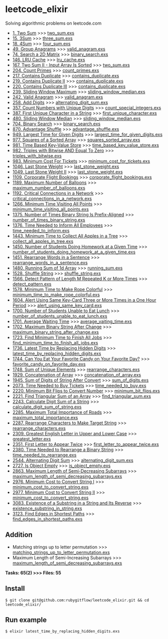 # leetcode_elixir
Solving algorithmic problems on leetcode.com

- [1. Two Sum](https://leetcode.com/problems/two-sum/) >>> [two_sum.exs](https://github.com/rubygitflow/leetcode_elixir/blob/master/two_sum.exs)
- [15. 3Sum](https://leetcode.com/problems/3sum/) >>> [three_sum.exs](https://github.com/rubygitflow/leetcode_elixir/blob/master/three_sum.exs)
- [18. 4Sum](https://leetcode.com/problems/4sum/) >>> [four_sum.exs](https://github.com/rubygitflow/leetcode_elixir/blob/master/four_sum.exs)
- [49. Group Anagrams](https://leetcode.com/problems/group-anagrams/) >>> [valid_anagram.exs](https://github.com/rubygitflow/leetcode_elixir/blob/master/valid_anagram.exs)
- [74. Search a 2D Matrix](https://leetcode.com/problems/search-a-2d-matrix/) >>> [binary_search.exs](https://github.com/rubygitflow/leetcode_elixir/blob/master/binary_search.exs)
- [146. LRU Cache](https://leetcode.com/problems/lru-cache/) >>> [lru_cache.exs](https://github.com/rubygitflow/leetcode_elixir/blob/master/lru_cache.exs)
- [167. Two Sum II - Input Array Is Sorted](https://leetcode.com/problems/two-sum-ii-input-array-is-sorted/) >>> [two_sum.exs](https://github.com/rubygitflow/leetcode_elixir/blob/master/two_sum.exs)
- [204. Count Primes](https://leetcode.com/problems/count-primes/) >>> [count_primes.exs](https://github.com/rubygitflow/leetcode_elixir/blob/master/count_primes.exs)
- [217. Contains Duplicate](https://leetcode.com/problems/contains-duplicate/) >>> [contains_duplicate.exs](https://github.com/rubygitflow/leetcode_elixir/blob/master/contains_duplicate.exs)
- [219. Contains Duplicate II](https://leetcode.com/problems/contains-duplicate-ii/) >>> [contains_duplicate.exs](https://github.com/rubygitflow/leetcode_elixir/blob/master/contains_duplicate.exs)
- [220. Contains Duplicate III](https://leetcode.com/problems/contains-duplicate-iii/) >>> [contains_duplicate.exs](https://github.com/rubygitflow/leetcode_elixir/blob/master/contains_duplicate.exs)
- [239. Sliding Window Maximum](https://leetcode.com/problems/sliding-window-maximum/) >>> [sliding_window_median.exs](https://github.com/rubygitflow/leetcode_elixir/blob/master/sliding_window_median.exs)
- [242. Valid Anagram](https://leetcode.com/problems/valid-anagram/) >>> [valid_anagram.exs](https://github.com/rubygitflow/leetcode_elixir/blob/master/valid_anagram.exs)
- [258. Add Digits](https://leetcode.com/problems/add-digits/) >>> [alternating_digit_sum.exs](https://github.com/rubygitflow/leetcode_elixir/blob/master/alternating_digit_sum.exs)
- [357. Count Numbers with Unique Digits](https://leetcode.com/problems/count-numbers-with-unique-digits/) >>> [count_special_integers.exs](https://github.com/rubygitflow/leetcode_elixir/blob/master/count_special_integers.exs)
- [387. First Unique Character in a String](https://leetcode.com/problems/first-unique-character-in-a-string/) >>> [first_unique_character.exs](https://github.com/rubygitflow/leetcode_elixir/blob/master/first_unique_character.exs)
- [480. Sliding Window Median](https://leetcode.com/problems/sliding-window-median/) >>> [sliding_window_median.exs](https://github.com/rubygitflow/leetcode_elixir/blob/master/sliding_window_median.exs)
- [704. Binary Search](https://leetcode.com/problems/binary-search/) >>> [binary_search.exs](https://github.com/rubygitflow/leetcode_elixir/blob/master/binary_search.exs)
- [870. Advantage Shuffle](https://leetcode.com/problems/advantage-shuffle/) >>> [advantage_shuffle.exs](https://github.com/rubygitflow/leetcode_elixir/blob/master/advantage_shuffle.exs)
- [949. Largest Time for Given Digits](https://leetcode.com/problems/largest-time-for-given-digits/) >>> [largest_time_for_given_digits.exs](https://github.com/rubygitflow/leetcode_elixir/blob/master/largest_time_for_given_digits.exs)
- [977. Squares of a Sorted Array](https://leetcode.com/problems/squares-of-a-sorted-array/) >>> [squares_sorted_array.exs](https://github.com/rubygitflow/leetcode_elixir/blob/master/squares_sorted_array.exs)
- [981. Time Based Key-Value Store](https://leetcode.com/problems/time-based-key-value-store/) >>> [time_based_key_value_store.exs](https://github.com/rubygitflow/leetcode_elixir/blob/master/time_based_key_value_store.exs)
- [982. Triples with Bitwise AND Equal To Zero](https://leetcode.com/problems/triples-with-bitwise-and-equal-to-zero/) >>> [triples_with_bitwise.exs](https://github.com/rubygitflow/leetcode_elixir/blob/master/triples_with_bitwise.exs)
- [983. Minimum Cost For Tickets](https://leetcode.com/problems/minimum-cost-for-tickets/) >>> [minimum_cost_for_tickets.exs](https://github.com/rubygitflow/leetcode_elixir/blob/master/minimum_cost_for_tickets.exs)
- [1046. Last Stone Weight](https://leetcode.com/problems/last-stone-weight/) >>> [last_stone_weight.exs](https://github.com/rubygitflow/leetcode_elixir/blob/master/last_stone_weight.exs)
- [1049. Last Stone Weight II](https://leetcode.com/problems/last-stone-weight-ii/) >>> [last_stone_weight.exs](https://github.com/rubygitflow/leetcode_elixir/blob/master/last_stone_weight.exs)
- [1109. Corporate Flight Bookings](https://leetcode.com/problems/corporate-flight-bookings/) >>> [corporate_flight_bookings.exs](https://github.com/rubygitflow/leetcode_elixir/blob/master/corporate_flight_bookings.exs)
- [1189. Maximum Number of Balloons](https://leetcode.com/problems/maximum-number-of-balloons/) >>> [maximum_number_of_balloons.exs](https://github.com/rubygitflow/leetcode_elixir/blob/master/maximum_number_of_balloons.exs)
- [1192. Critical Connections in a Network](https://leetcode.com/problems/critical-connections-in-a-network/) >>> [critical_connections_in_a_network.exs](https://github.com/rubygitflow/leetcode_elixir/blob/master/critical_connections_in_a_network.exs)
- [1266. Minimum Time Visiting All Points](https://leetcode.com/problems/minimum-time-visiting-all-points/) >>> [minimum_time_visiting_all_points.exs](https://github.com/rubygitflow/leetcode_elixir/blob/master/minimum_time_visiting_all_points.exs)
- [1375. Number of Times Binary String Is Prefix-Aligned](https://leetcode.com/problems/number-of-times-binary-string-is-prefix-aligned/) >>> [number_of_times_binary_string.exs](https://github.com/rubygitflow/leetcode_elixir/blob/master/number_of_times_binary_string.exs)
- [1376. Time Needed to Inform All Employees](https://leetcode.com/problems/time-needed-to-inform-all-employees/) >>> [time_needed_to_inform.exs](https://github.com/rubygitflow/leetcode_elixir/blob/master/time_needed_to_inform.exs)
- [1443. Minimum Time to Collect All Apples in a Tree](https://leetcode.com/problems/minimum-time-to-collect-all-apples-in-a-tree/) >>> [collect_all_apples_in_tree.exs](https://github.com/rubygitflow/leetcode_elixir/blob/master/collect_all_apples_in_tree.exs)
- [1450. Number of Students Doing Homework at a Given Time](https://leetcode.com/problems/number-of-students-doing-homework-at-a-given-time/) >>> [number_of_students_doing_homework_at_a_given_time.exs](https://github.com/rubygitflow/leetcode_elixir/blob/master/number_of_students_doing_homework_at_a_given_time.exs)
- [1451. Rearrange Words in a Sentence](https://leetcode.com/problems/rearrange-words-in-a-sentence/) >>> [rearrange_words_in_a_sentence.exs](https://github.com/rubygitflow/leetcode_elixir/blob/master/rearrange_words_in_a_sentence.exs)
- [1480. Running Sum of 1d Array](https://leetcode.com/problems/running-sum-of-1d-array/) >>> [running_sum.exs](https://github.com/rubygitflow/leetcode_elixir/blob/master/running_sum.exs)
- [1528. Shuffle String](https://leetcode.com/problems/shuffle-string/) >>> [shuffle_string.exs](https://github.com/rubygitflow/leetcode_elixir/blob/master/shuffle_string.exs)
- [1566. Detect Pattern of Length M Repeated K or More Times](https://leetcode.com/problems/detect-pattern-of-length-m-repeated-k-or-more-times/) >>> [detect_pattern.exs](https://github.com/rubygitflow/leetcode_elixir/blob/master/detect_pattern.exs)
- [1578. Minimum Time to Make Rope Colorful](https://leetcode.com/problems/minimum-time-to-make-rope-colorful/) >>> [minimum_time_to_make_rope_colorful.exs](https://github.com/rubygitflow/leetcode_elixir/blob/master/minimum_time_to_make_rope_colorful.exs)
- [1604. Alert Using Same Key-Card Three or More Times in a One Hour Period](https://leetcode.com/problems/alert-using-same-key-card-three-or-more-times-in-a-one-hour-period/) >>> [alert_using_same_key_card.exs](https://github.com/rubygitflow/leetcode_elixir/blob/master/alert_using_same_key_card.exs)
- [1700. Number of Students Unable to Eat Lunch](https://leetcode.com/problems/number-of-students-unable-to-eat-lunch/) >>> [number_of_students_unable_to_eat_lunch.exs](https://github.com/rubygitflow/leetcode_elixir/blob/master/number_of_students_unable_to_eat_lunch.exs)
- [1701. Average Waiting Time](https://leetcode.com/problems/average-waiting-time/) >>> [average_vaiting_time.exs](https://github.com/rubygitflow/leetcode_elixir/blob/master/average_vaiting_time.exs)
- [1702. Maximum Binary String After Change](https://leetcode.com/problems/maximum-binary-string-after-change/) >>> [maximum_binary_string_after_change.exs](https://github.com/rubygitflow/leetcode_elixir/blob/master/maximum_binary_string_after_change.exs)
- [1723. Find Minimum Time to Finish All Jobs](https://leetcode.com/problems/find-minimum-time-to-finish-all-jobs/) >>> [find_minimum_time_to_finish_all_jobs.exs](https://github.com/rubygitflow/leetcode_elixir/blob/master/find_minimum_time_to_finish_all_jobs.exs)
- [1736. Latest Time by Replacing Hidden Digits](https://leetcode.com/problems/latest-time-by-replacing-hidden-digits/) >>> [latest_time_by_replacing_hidden_digits.exs](https://github.com/rubygitflow/leetcode_elixir/blob/master/latest_time_by_replacing_hidden_digits.exs)
- [1744. Can You Eat Your Favorite Candy on Your Favorite Day?](https://leetcode.com/problems/can-you-eat-your-favorite-candy-on-your-favorite-day/) >>> [favorite_candy_on_favorite_day.exs](https://github.com/rubygitflow/leetcode_elixir/blob/master/favorite_candy_on_favorite_day.exs)
- [1748. Sum of Unique Elements](https://leetcode.com/problems/sum-of-unique-elements/) >>> [rearrange_characters.exs](https://github.com/rubygitflow/leetcode_elixir/blob/master/rearrange_characters.exs)
- [1929. Concatenation of Array](https://leetcode.com/problems/concatenation-of-array/) >>> [concatenation_of_array.exs](https://github.com/rubygitflow/leetcode_elixir/blob/master/concatenation_of_array.exs)
- [1945. Sum of Digits of String After Convert](https://leetcode.com/problems/sum-of-digits-of-string-after-convert/) >>> [sum_of_digits.exs](https://github.com/rubygitflow/leetcode_elixir/blob/master/sum_of_digits.exs)
- [2073. Time Needed to Buy Tickets](https://leetcode.com/problems/time-needed-to-buy-tickets/) >>> [time_needed_to_buy.exs](https://github.com/rubygitflow/leetcode_elixir/blob/master/time_needed_to_buy.exs)
- [2220. Minimum Bit Flips to Convert Number](https://leetcode.com/problems/minimum-bit-flips-to-convert-number/) >>> [minimum_bit_flips.exs](https://github.com/rubygitflow/leetcode_elixir/blob/master/minimum_bit_flips.exs)
- [2221. Find Triangular Sum of an Array](https://leetcode.com/problems/find-triangular-sum-of-an-array/) >>> [find_triangular_sum.exs](https://github.com/rubygitflow/leetcode_elixir/blob/master/find_triangular_sum.exs)
- [2243. Calculate Digit Sum of a String](https://leetcode.com/problems/calculate-digit-sum-of-a-string/) >>> [calculate_digit_sum_of_string.exs](https://github.com/rubygitflow/leetcode_elixir/blob/master/calculate_digit_sum_of_string.exs)
- [2285. Maximum Total Importance of Roads](https://leetcode.com/problems/maximum-total-importance-of-roads/) >>> [maximum_total_importance.exs](https://github.com/rubygitflow/leetcode_elixir/blob/master/maximum_total_importance.exs)
- [2287. Rearrange Characters to Make Target String](https://leetcode.com/problems/rearrange-characters-to-make-target-string/) >>> [rearrange_characters.exs](https://github.com/rubygitflow/leetcode_elixir/blob/master/rearrange_characters.exs)
- [2309. Greatest English Letter in Upper and Lower Case](https://leetcode.com/problems/greatest-english-letter-in-upper-and-lower-case/) >>> [greatest_letter.exs](https://github.com/rubygitflow/leetcode_elixir/blob/master/greatest_letter.exs)
- [2351. First Letter to Appear Twice](https://leetcode.com/problems/first-letter-to-appear-twice/) >>> [first_letter_to_appear_twice.exs](https://github.com/rubygitflow/leetcode_elixir/blob/master/first_letter_to_appear_twice.exs)
- [2380. Time Needed to Rearrange a Binary String](https://leetcode.com/problems/time-needed-to-rearrange-a-binary-string/) >>> [time_needed_to_rearrange.exs](https://github.com/rubygitflow/leetcode_elixir/blob/master/time_needed_to_rearrange.exs)
- [2544. Alternating Digit Sum](https://leetcode.com/problems/alternating-digit-sum/) >>> [alternating_digit_sum.exs](https://github.com/rubygitflow/leetcode_elixir/blob/master/alternating_digit_sum.exs)
- [2727. Is Object Empty](https://leetcode.com/problems/is-object-empty/) >>> [is_object_empty.exs](https://github.com/rubygitflow/leetcode_elixir/blob/master/is_object_empty.exs)
- [2863. Maximum Length of Semi-Decreasing Subarrays](https://leetcode.com/problems/maximum-length-of-semi-decreasing-subarrays/) >>> [maximum_length_of_semi_decreasing_subarrays.exs](https://github.com/rubygitflow/leetcode_elixir/blob/master/maximum_length_of_semi_decreasing_subarrays.exs)
- [2976. Minimum Cost to Convert String I](https://leetcode.com/problems/minimum-cost-to-convert-string-i/) >>> [minimum_cost_to_convert_string.exs](https://github.com/rubygitflow/leetcode_elixir/blob/master/minimum_cost_to_convert_string.exs)
- [2977. Minimum Cost to Convert String II](https://leetcode.com/problems/minimum-cost-to-convert-string-ii/) >>> [minimum_cost_to_convert_string.exs](https://github.com/rubygitflow/leetcode_elixir/blob/master/minimum_cost_to_convert_string.exs)
- [3083. Existence of a Substring in a String and Its Reverse](https://leetcode.com/problems/existence-of-a-substring-in-a-string-and-its-reverse/) >>> [existence_substring_in_string.exs](https://github.com/rubygitflow/leetcode_elixir/blob/master/existence_substring_in_string.exs)
- [3123. Find Edges in Shortest Paths](https://leetcode.com/problems/find-edges-in-shortest-paths/) >>> [find_edges_in_shortest_paths.exs](https://github.com/rubygitflow/leetcode_elixir/blob/master/find_edges_in_shortest_paths.exs)

## Addition
- Matching strings up to letter permutation >>> [matching_strings_up_to_letter_permutation.exs](https://github.com/rubygitflow/leetcode_elixir/blob/master/matching_strings_up_to_letter_permutation.exs)
- Maximum Length of Semi-Increasing Subarrays >>> [maximum_length_of_semi_decreasing_subarrays.exs](https://github.com/rubygitflow/leetcode_elixir/blob/master/maximum_length_of_semi_decreasing_subarrays.exs)

**Tasks: 65(2)  >>> Files: 55**

## Install
```shell
$ git clone git@github.com:rubygitflow/leetcode_elixir.git && cd leetcode_elixir/
```

## Run example
```shell
$ elixir latest_time_by_replacing_hidden_digits.exs
```
